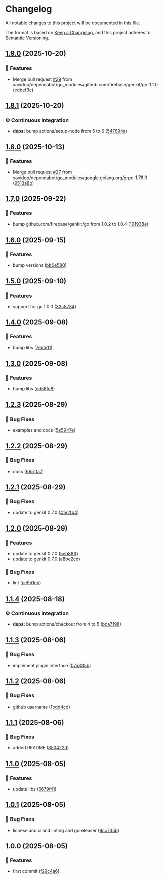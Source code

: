 # Changelog

All notable changes to this project will be documented in this file.

The format is based on [Keep a Changelog](https://keepachangelog.com/en/1.0.0/),
and this project adheres to [Semantic Versioning](https://semver.org/spec/v2.0.0.html).

## [1.9.0](https://github.com/xavidop/genkit-opentelemetry-go/compare/v1.8.1...v1.9.0) (2025-10-20)

### 🚀 Features

* Merge pull request [#29](https://github.com/xavidop/genkit-opentelemetry-go/issues/29) from xavidop/dependabot/go_modules/github.com/firebase/genkit/go-1.1.0 ([cdbef3c](https://github.com/xavidop/genkit-opentelemetry-go/commit/cdbef3ce73ee9aa4695011a8e43fa2dfc1308a7b))

## [1.8.1](https://github.com/xavidop/genkit-opentelemetry-go/compare/v1.8.0...v1.8.1) (2025-10-20)

### ⚙️ Continuous Integration

* **deps:** bump actions/setup-node from 5 to 6 ([547694a](https://github.com/xavidop/genkit-opentelemetry-go/commit/547694a7a7263a324583bb407e7a68a98a9383ce))

## [1.8.0](https://github.com/xavidop/genkit-opentelemetry-go/compare/v1.7.0...v1.8.0) (2025-10-13)

### 🚀 Features

* Merge pull request [#27](https://github.com/xavidop/genkit-opentelemetry-go/issues/27) from xavidop/dependabot/go_modules/google.golang.org/grpc-1.76.0 ([9513a8b](https://github.com/xavidop/genkit-opentelemetry-go/commit/9513a8b62917312b51b3935441526940dc7ebe9e))

## [1.7.0](https://github.com/xavidop/genkit-opentelemetry-go/compare/v1.6.0...v1.7.0) (2025-09-22)

### 🚀 Features

* bump github.com/firebase/genkit/go from 1.0.2 to 1.0.4 ([191938e](https://github.com/xavidop/genkit-opentelemetry-go/commit/191938e0c4600224d2ff2b331eab2742f7492db0))

## [1.6.0](https://github.com/xavidop/genkit-opentelemetry-go/compare/v1.5.0...v1.6.0) (2025-09-15)

### 🚀 Features

* bump versions ([bb0e580](https://github.com/xavidop/genkit-opentelemetry-go/commit/bb0e580abd7f6924f52cde913694fb62b4874f8a))

## [1.5.0](https://github.com/xavidop/genkit-opentelemetry-go/compare/v1.4.0...v1.5.0) (2025-09-10)

### 🚀 Features

* support for go 1.0.0 ([33c8734](https://github.com/xavidop/genkit-opentelemetry-go/commit/33c8734ac45bdd4901fd1863196514d7ba4d649b))

## [1.4.0](https://github.com/xavidop/genkit-opentelemetry-go/compare/v1.3.0...v1.4.0) (2025-09-08)

### 🚀 Features

* bump libs ([7ebfe11](https://github.com/xavidop/genkit-opentelemetry-go/commit/7ebfe11632b89bb3fccc49550ee0201aaf9d06d1))

## [1.3.0](https://github.com/xavidop/genkit-opentelemetry-go/compare/v1.2.3...v1.3.0) (2025-09-08)

### 🚀 Features

* bump libs ([dd56fe8](https://github.com/xavidop/genkit-opentelemetry-go/commit/dd56fe8bea45e65bf96381ae3021d6209b1642d8))

## [1.2.3](https://github.com/xavidop/genkit-opentelemetry-go/compare/v1.2.2...v1.2.3) (2025-08-29)

### 🐛 Bug Fixes

* examples and docs ([5e5947e](https://github.com/xavidop/genkit-opentelemetry-go/commit/5e5947e9c543a4540ad3f9472d197bb499587cae))

## [1.2.2](https://github.com/xavidop/genkit-opentelemetry-go/compare/v1.2.1...v1.2.2) (2025-08-29)

### 🐛 Bug Fixes

* docs ([6651fa7](https://github.com/xavidop/genkit-opentelemetry-go/commit/6651fa7c0e7d0ff5f1ea2c419e2895c3ae6720f9))

## [1.2.1](https://github.com/xavidop/genkit-opentelemetry-go/compare/v1.2.0...v1.2.1) (2025-08-29)

### 🐛 Bug Fixes

* update to genkit 0.7.0 ([41e2fb4](https://github.com/xavidop/genkit-opentelemetry-go/commit/41e2fb4a130b6d2032b89b709930b62e19db372d))

## [1.2.0](https://github.com/xavidop/genkit-opentelemetry-go/compare/v1.1.4...v1.2.0) (2025-08-29)

### 🚀 Features

* update to genkit 0.7.0 ([5eb88ff](https://github.com/xavidop/genkit-opentelemetry-go/commit/5eb88ffefd13ed4aa2e4a8eef4adaab2b78d663a))
* update to genkit 0.7.0 ([a8be2cd](https://github.com/xavidop/genkit-opentelemetry-go/commit/a8be2cded4a8c8bbbabe080f4e5001b1945b32cb))

### 🐛 Bug Fixes

* lint ([ce9d1eb](https://github.com/xavidop/genkit-opentelemetry-go/commit/ce9d1eb4756960fc5dfdada17150904f6c96928b))

## [1.1.4](https://github.com/xavidop/genkit-opentelemetry-go/compare/v1.1.3...v1.1.4) (2025-08-18)

### ⚙️ Continuous Integration

* **deps:** bump actions/checkout from 4 to 5 ([bca7198](https://github.com/xavidop/genkit-opentelemetry-go/commit/bca7198424019ad3421b6d5e973194ca45029be5))

## [1.1.3](https://github.com/xavidop/genkit-opentelemetry-go/compare/v1.1.2...v1.1.3) (2025-08-06)

### 🐛 Bug Fixes

* implement plugin interface ([07a335b](https://github.com/xavidop/genkit-opentelemetry-go/commit/07a335be0dca1ecd2a988d43fd57c0eabd4da56a))

## [1.1.2](https://github.com/xavidop/genkit-opentelemetry-go/compare/v1.1.1...v1.1.2) (2025-08-06)

### 🐛 Bug Fixes

* github username ([1bdd4cd](https://github.com/xavidop/genkit-opentelemetry-go/commit/1bdd4cdc3583646ba38ae3752fd0ecf36453ce7c))

## [1.1.1](https://github.com/xavidop/genkit-opentelemetry-go/compare/v1.1.0...v1.1.1) (2025-08-06)

### 🐛 Bug Fixes

* added README ([850422d](https://github.com/xavidop/genkit-opentelemetry-go/commit/850422d2f1aa7cc7cd6fcd4c21fd34be28132f9e))

## [1.1.0](https://github.com/xavidop/genkit-opentelemetry-go/compare/v1.0.1...v1.1.0) (2025-08-05)

### 🚀 Features

* update libs ([6679f41](https://github.com/xavidop/genkit-opentelemetry-go/commit/6679f411815c89f5272098dcd4ca72136eb58d26))

## [1.0.1](https://github.com/xavidop/genkit-opentelemetry-go/compare/v1.0.0...v1.0.1) (2025-08-05)

### 🐛 Bug Fixes

* licnese and ci and linting and goreleaser ([9cc735b](https://github.com/xavidop/genkit-opentelemetry-go/commit/9cc735bd43d213a59c5e371776418faf60352879))

## 1.0.0 (2025-08-05)

### 🚀 Features

* first commit ([f29c4a6](https://github.com/xavidop/genkit-opentelemetry-go/commit/f29c4a6e7e1d61cc2a49fb8ec71983f479c2d488))

